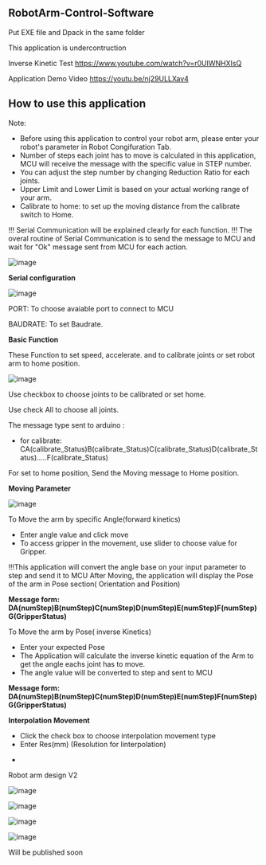 ## RobotArm-Control-Software
Put EXE file and Dpack in the same folder

This application is undercontruction


Inverse Kinetic Test
https://www.youtube.com/watch?v=r0UIWNHXIsQ

Application Demo Video
https://youtu.be/nj29ULLXav4

## How to use this application

Note: 
+ Before using this application to control your robot arm, please enter your robot's parameter in Robot Congifuration Tab.
+ Number of steps each joint has to move is calculated in this application, MCU will receive the message with the specific value in STEP number.
+ You can adjust the step number by changing Reduction Ratio for each joints.
+ Upper Limit and Lower Limit is based on your actual working range of your arm.
+ Calibrate to home: to set up the moving distance from the calibrate switch to Home.

!!! Serial Communication will be explained clearly for each function. 
!!! The overal routine of Serial Communication is to send the message to MCU and wait for "Ok" message sent from MCU for each action.

![image](https://github.com/phamhduc/RobotArm-Control-Software/assets/101264143/e1819ec2-6fb8-4c52-b119-23baf3859d3e)

**Serial configuration**

![image](https://github.com/phamhduc/RobotArm-Control-Software/assets/101264143/61e50795-bd00-4d18-9cdd-f7bab7aeec3d)

PORT: To choose avaiable port to connect to MCU

BAUDRATE: To set Baudrate.

**Basic Function**

These Function to set speed, accelerate. and to calibrate joints or set robot arm to home position.

![image](https://github.com/phamhduc/RobotArm-Control-Software/assets/101264143/6f51a7a2-9e0e-4428-9d8e-0a7ee858d735)

Use checkbox to choose joints to be calibrated or set home.

Use check All to choose all joints.

The message type sent to arduino :
  + for calibrate: CA(calibrate_Status)B(calibrate_Status)C(calibrate_Status)D(calibrate_Status).....F(calibrate_Status)

For set to home position, Send the Moving message to Home position.

**Moving Parameter**

![image](https://github.com/phamhduc/RobotArm-Control-Software/assets/101264143/c2bb3b6f-cae8-4f09-b352-d04a062630b5)


To Move the arm by specific Angle(forward kinetics)
 + Enter angle value and click move
 + To access gripper in the movement, use slider to choose value for Gripper.
   
!!!This application will convert the angle base on your input parameter to step and send it to MCU
After Moving, the application will display the Pose of the arm in Pose section( Orientation and Position)

**Message form: DA(numStep)B(numStep)C(numStep)D(numStep)E(numStep)F(numStep)G(GripperStatus)**

To Move the arm by Pose( inverse Kinetics)
 + Enter your expected Pose
 + The Application will calculate the inverse kinetic equation of the Arm to get the angle eachs joint has to move.
 + The angle value will be converted to step and sent to MCU
   
**Message form: DA(numStep)B(numStep)C(numStep)D(numStep)E(numStep)F(numStep)G(GripperStatus)**

**Interpolation Movement**
 + Click the check box to choose interpolation movement type
 + Enter Res(mm) (Resolution for linterpolation)
  

* 
Robot arm design V2

![image](https://github.com/phamhduc/RobotArm-Control-Software/assets/101264143/a30de161-779a-41eb-b42d-172bae49d36e)

![image](https://github.com/phamhduc/RobotArm-Control-Software/assets/101264143/55850852-e81f-4453-bcb5-bde61f33f4ac)

![image](https://github.com/phamhduc/RobotArm-Control-Software/assets/101264143/ec44bac4-4d94-442a-bcc3-fd990bc4f4ee)

![image](https://github.com/phamhduc/RobotArm-Control-Software/assets/101264143/6eb2bfcb-ffe5-4eb2-b3ae-b020d690d404)



Will be published soon
